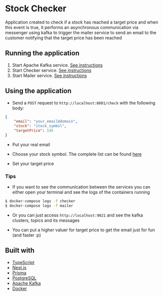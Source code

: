 # Stock Checker

Application created to check if a stock has reached a target price and when this event is true, it performs an asynchronous communication via messenger using kafka to trigger the mailer service to send an email to the customer notifying that the target price has been reached

## Running the application

1. Start Apache Kafka service. [See instructions](./kafka/readme.md)
2. Start Checker service. [See instructions](./checker/readme.md)
3. Start Mailer service. [See instructions](./mailer/readme.md)

## Using the application

- Send a `POST` request to `http://localhost:8001/check` with the following body:

```json
{
	"email": "your_email@domain",
	"stock": "stock_symbol",
	"targetPrice": 145
}
```

- Put your real email

- Choose your stock symbol. The complete list can be found [here](https://stockanalysis.com/stocks/)

- Set your target price

### Tips

- If you want to see the communication between the services you can either open your terminal and see the logs of the containers running

```bash
$ docker-compose logs -f checker
$ docker-compose logs -f mailer
```

- Or you can just access `http://localhost:9021` and see the kafka clusters, topics and its messages

- You can put a higher valuer for target price to get the email just for fun (and faster :p)

## Built with

- [TypeScript](https://www.typescriptlang.org/)
- [Nest.js](https://expressjs.com/)
- [Prisma](https://www.prisma.io/)
- [PostgreSQL](https://www.postgresql.org/)
- [Apache Kafka](https://kafka.apache.org/)
- [Docker](https://www.docker.com/)
